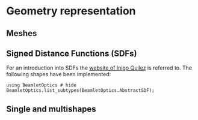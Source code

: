 # Geometry representation

## Meshes

## Signed Distance Functions (SDFs)

For an introduction into SDFs the [website of Inigo Quilez](https://iquilezles.org/articles/distfunctions/) is referred to. The following shapes have been implemented:

```@repl
using BeamletOptics # hide
BeamletOptics.list_subtypes(BeamletOptics.AbstractSDF);
```

## Single and multishapes